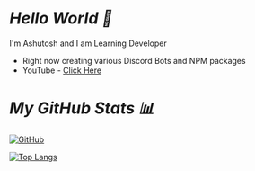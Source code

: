 # _Hello World 👋_

I'm Ashutosh and I am Learning Developer

- Right now creating various Discord Bots and NPM packages
- YouTube - [Click Here](https://youtube.com/c/AshusCoding)

# _My GitHub Stats 📊_

[![GitHub](https://github-readme-stats.vercel.app/api?username=ItzAshu397&theme=tokyonight)](https://github.com/ItzAshu397)

[![Top Langs](https://github-readme-stats.vercel.app/api/top-langs/?username=ItzAshu397&theme=tokyonight&layout=compact)](https://github.com/ItzAshu397)
